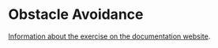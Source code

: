 # Obstacle Avoidance

[Information about the exercise on the documentation website](https://jderobot.github.io/RoboticsAcademy/exercises/AutonomousCars/obstacle_avoidance).
